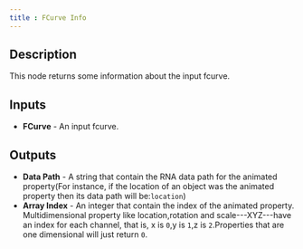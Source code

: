 ```yaml
---
title : FCurve Info
---
```


## Description

This node returns some information about the input fcurve.

## Inputs

- **FCurve** - An input fcurve.

## Outputs

- **Data Path** - A string that contain the RNA data path for the animated
  property(For instance, if the location of an object was the animated property
  then its data path will be:`location`)
- **Array Index** - An integer that contain the index of the animated property.
  Multidimensional property like location,rotation and scale---XYZ---have an
  index for each channel, that is, x is `0`,y is `1`,z is `2`.Properties that
  are one dimensional will just return `0`.

